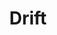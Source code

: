 ---
blog: https://drift.com/blog
facebook: http://facebook.com/heydrift
linkedin: https://linkedin.com/company/drift-conversational-marketing
logohandle: drift
sort: drift
title: Drift
twitter: https://x.com/drift
website: https://www.drift.com/
youtube: https://youtube.com/channel/UCwdKmeYQ76Sh22lfTiFg5fg
---
